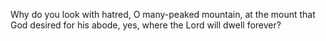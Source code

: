 Why do you look with hatred, O many-peaked mountain, at the mount that God desired for his abode, yes, where the Lord will dwell forever?

